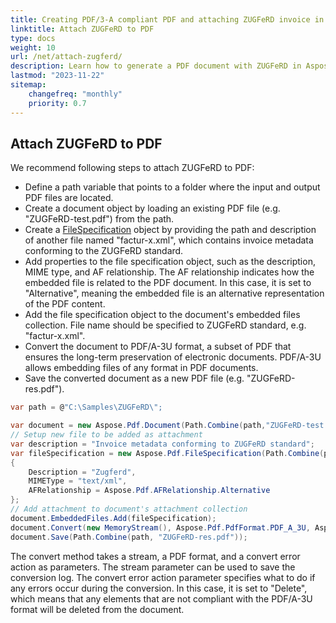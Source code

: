 ```yaml
---
title: Creating PDF/3-A compliant PDF and attaching ZUGFeRD invoice in C#
linktitle: Attach ZUGFeRD to PDF
type: docs
weight: 10
url: /net/attach-zugferd/
description: Learn how to generate a PDF document with ZUGFeRD in Aspose.PDF for .NET
lastmod: "2023-11-22"
sitemap:
    changefreq: "monthly"
    priority: 0.7
---
```


## Attach ZUGFeRD to PDF

We recommend following steps to attach ZUGFeRD to PDF:

* Define a path variable that points to a folder where the input and output PDF files are located.
* Create a document object by loading an existing PDF file (e.g. "ZUGFeRD-test.pdf") from the path.
* Create a [FileSpecification](https://reference.aspose.com/pdf/net/aspose.pdf/filespecification/) object by providing the path and description of another file named "factur-x.xml", which contains invoice metadata conforming to the ZUGFeRD standard.
* Add properties to the file specification object, such as the description, MIME type, and AF relationship. The AF relationship indicates how the embedded file is related to the PDF document. In this case, it is set to "Alternative", meaning the embedded file is an alternative representation of the PDF content.
* Add the file specification object to the document's embedded files collection. File name should be specified to ZUGFeRD standard, e.g. "factur-x.xml".
* Convert the document to PDF/A-3U format, a subset of PDF that ensures the long-term preservation of electronic documents. PDF/A-3U allows embedding files of any format in PDF documents.
* Save the converted document as a new PDF file (e.g. "ZUGFeRD-res.pdf").

```cs
var path = @"C:\Samples\ZUGFeRD\";

var document = new Aspose.Pdf.Document(Path.Combine(path,"ZUGFeRD-test.pdf"));
// Setup new file to be added as attachment
var description = "Invoice metadata conforming to ZUGFeRD standard";
var fileSpecification = new Aspose.Pdf.FileSpecification(Path.Combine(path, "factur-x.xml"), description)
{
    Description = "Zugferd",
    MIMEType = "text/xml",
    AFRelationship = Aspose.Pdf.AFRelationship.Alternative
};
// Add attachment to document's attachment collection
document.EmbeddedFiles.Add(fileSpecification);
document.Convert(new MemoryStream(), Aspose.Pdf.PdfFormat.PDF_A_3U, Aspose.Pdf.ConvertErrorAction.Delete);
document.Save(Path.Combine(path, "ZUGFeRD-res.pdf"));
```

The convert method takes a stream, a PDF format, and a convert error action as parameters. The stream parameter can be used to save the conversion log. The convert error action parameter specifies what to do if any errors occur during the conversion. In this case, it is set to "Delete", which means that any elements that are not compliant with the PDF/A-3U format will be deleted from the document.
